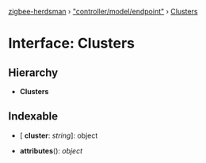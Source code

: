 [zigbee-herdsman](../README.md) › ["controller/model/endpoint"](../modules/_controller_model_endpoint_.md) › [Clusters](_controller_model_endpoint_.clusters.md)

# Interface: Clusters

## Hierarchy

* **Clusters**

## Indexable

* \[ **cluster**: *string*\]: object

* **attributes**(): *object*
